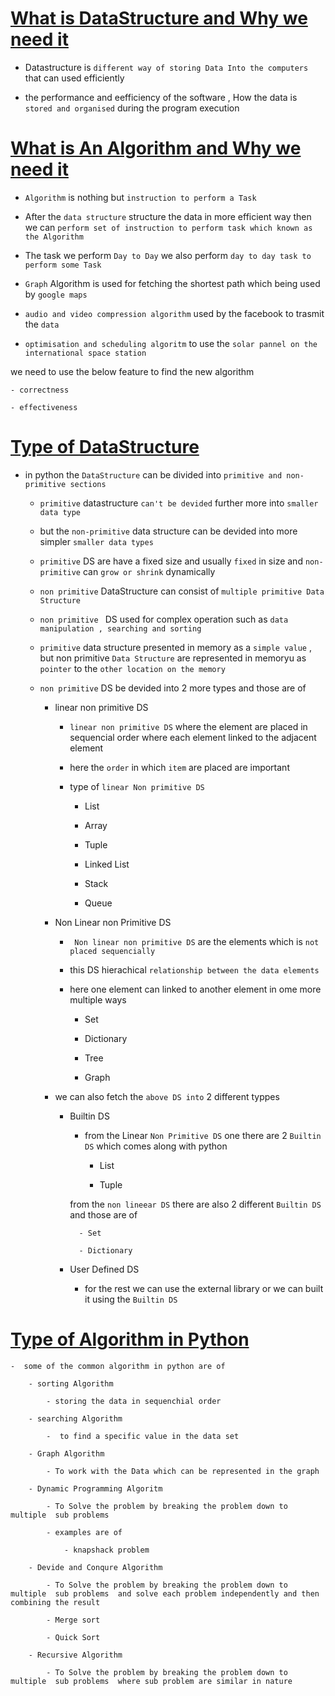 # <ins> What is DataStructure and Why we need it </ins> #

- Datastructure is `different way of storing Data Into the computers` that can  used efficiently 

- the performance and eefficiency of the software , How the data is `stored and organised` during the program execution 

# <ins> What is An Algorithm and Why we need it </ins> #

- `Algorithm` is nothing but `instruction to perform a Task`

- After the `data structure` structure the data in more efficient way then we can `perform set of instruction to perform task which known as the Algorithm`

- The task we perform `Day to Day` we also perform `day to day task to perform some Task`

- `Graph` Algorithm is used for fetching the shortest path which being used by `google maps`

- `audio and video compression algorithm` used by the facebook to trasmit the `data`

- `optimisation and scheduling algoritm` to use the `solar pannel on the international space station`

we need to use the below feature to find the new algorithm

    - correctness

    - effectiveness

# <ins> Type of DataStructure <ins> #

- in python the `DataStructure` can be divided into `primitive and non-primitive sections`

    - `primitive` datastructure `can't be devided` further more into `smaller data type`

    - but the `non-primitive` data structure can be devided into more simpler `smaller data types`

    - `primitive` DS are have a fixed size and usually `fixed` in size and `non-primitive` can `grow or shrink` dynamically

    - `non primitive` DataStructure can consist of `multiple primitive Data Structure`

    - `non primitive ` DS used for complex operation such as  `data manipulation , searching and sorting `

    - `primitive` data structure presented in memory as a `simple value` , but non primitive `Data Structure` are represented in memoryu as `pointer` to the `other location on the memory`

    - `non primitive` DS be devided into 2 more types and those are of 

        - linear non primitive DS

            - `linear non primitive DS` where the element are placed in sequencial order where each element linked to the adjacent element

            - here the `order` in which `item` are placed are important

            - type of `linear Non primitive DS`

                - List

                - Array

                - Tuple

                - Linked List

                - Stack

                - Queue 

        - Non Linear non Primitive DS

            - ` Non linear non primitive DS` are the elements which is `not placed sequencially`
            
            -  this DS hierachical `relationship between the data elements ` 

            - here one element can linked to another element in ome more multiple ways

                - Set

                - Dictionary

                - Tree

                - Graph

        - we can also fetch the `above DS into` 2 different typpes

            - Builtin DS

                - from the Linear `Non Primitive DS` one there are 2 `Builtin DS` which comes along with python 

                    - List

                    - Tuple

                 from the `non lineear DS` there are also 2 different `Builtin DS` and those are of

                    - Set

                    - Dictionary

            - User Defined DS 

                - for the rest we can use the external library or we can built it using the `Builtin DS`


# <ins> Type of Algorithm in Python <ins> #


    -  some of the common algorithm in python are of 

        - sorting Algorithm

            - storing the data in sequenchial order

        - searching Algorithm

            -  to find a specific value in the data set

        - Graph Algorithm

            - To work with the Data which can be represented in the graph 

        - Dynamic Programming Algoritm

            - To Solve the problem by breaking the problem down to multiple  sub problems 

            - examples are of 

                - knapshack problem

        - Devide and Conqure Algorithm

            - To Solve the problem by breaking the problem down to multiple  sub problems  and solve each problem independently and then combining the result 

            - Merge sort 

            - Quick Sort

        - Recursive Algorithm

            - To Solve the problem by breaking the problem down to multiple  sub problems  where sub problem are similar in nature 

            